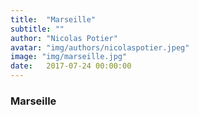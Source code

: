 ```yaml
---
title:  "Marseille"
subtitle: ""
author: "Nicolas Potier"
avatar: "img/authors/nicolaspotier.jpeg"
image: "img/marseille.jpg"
date:   2017-07-24 00:00:00
---
```


### Marseille
